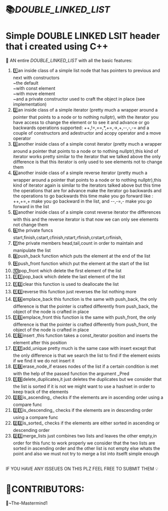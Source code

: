 # 📚_DOUBLE_LINKED_LIST_
# Simple DOUBLE LINKED LSIT header that i created using C++
🔗 AN entire _DOUBLE_LINKED_LIST_ with all the basic features:
</br>
1. 1️⃣an inside class of a simple list node that has pointers to previous and next with constructors<br>
~the default </br>
~with const element</br>
~with move element</br>
~and a private constructor used to craft the object in place (see implementation)
2. 2️⃣an inside class of a simple iterator (pretty much a wrapper around a pointer that points to a node or to nothing nullptr),
   with the iterator you have access to change the element or to see it and advance or go backwards
   operations supported: ++,!=,==,*,+=,->,+,--,-,-= and a couple of constructors and adestructor and acopy operator and a move operator
3. 3️⃣another inside class of a simple const iterator (pretty much a wrapper around a pointer that points to a node or to nothing nullptr),this kind of iterator works pretty similar to the iterator that we talked above the only difference is
   that this iterator is only used to see elements not to change them
4. 4️⃣another inside class of a simple reverse iterator (pretty much a wrapper around a pointer that points to a node or to nothing nullptr),this kind of iterator again is similar to the iterators talked above but this time the operations      that are for advance make the iterator go backwards and the operations to go backwards this time make you go forward like : ++,+=,+ make you go backward in the list, and --,-=,- make you go forward in the list
5. 5️⃣another inside class of a simple const reverse iterator the differences with this and the reverse iterator is that now we can only see elements not change them
6. 6️⃣the private funcs start,finish,cstart,cfinish,rstart,rfinish,crstart,crfinish,
7. 7️⃣the private members head,tail,count in order to maintain and manipulate the list
8. 8️⃣push_back function which puts the element at  the end of the list
9. 9️⃣push_front function  which put the element at the start of the list
10. 🔟pop_front which delete the first element of the list
11. 1️⃣1️⃣pop_back which delete the last element of the list
12. 1️⃣2️⃣clear this function is used to deallocate the list
13. 1️⃣3️⃣reverse this function just reverses the list nothing more
14. 1️⃣4️⃣emplace_back this function is the same with push_back, the only difference is that the pointer is crafted differently from push_back, the object of the node is crafted in place
15. 1️⃣5️⃣emplace_front this function is the same with push_front, the only difference is that the pointer is crafted differently from push_front, the object of the node is crafted in place
16. 1️⃣6️⃣insert ,this function takes a const_iterator position and inserts the element after this position
17. 1️⃣7️⃣add_unique pretty much is the same case with insert except that the only difference is that we search the list to find if the element exists if we find it we do not insert it
18. 1️⃣8️⃣erase_node_if erases nodes of the list if a certain condition is met with the help of the passed function the argument _Pred
19. 1️⃣9️⃣delete_duplicates,it just deletes the duplicates but we consider that the list is sorted if it is not we might want to use a hashset in order to keep track of the elements
20. 2️⃣0️⃣is_ascending_ checks if the elements are in ascending order using a compare func
21. 2️⃣1️⃣is_descending_ checks if the elements are in descending order using a compare func
22. 2️⃣2️⃣is_sorted_ checks if the elements are either sorted in  ascending or descending order
23. 2️⃣3️⃣merge_lists just combines two lists and leaves the other empty,in order for this func to work properly we consider that the two lists are sorted in ascending order and the other list is not empty else whats the point
    and also we must not try to merge a list into itselft simple enough
</br>
IF YOU HAVE ANY ISSEUES ON THIS PLZ FEEL FREE TO SUBMIT THEM 💡

    
# 👥CONTRIBUTORS:

🎨~The-Mastermind1
